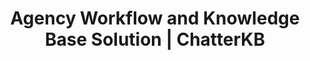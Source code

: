 ---
layout: marketing-home
redirect_from:
  - /index.html

# SEO and metadata
title: "Agency Workflow and Knowledge Base Solution | ChatterKB"
description: "ChatterKB turns your client knowledge into workflows, reports, and automations without the manual lift."

# Page content
hero:
  title: "Your Agency's Brain. Automated."
  split_title:
    main: "Your Agency's Brain."
    highlight: "Automated."
  description: "ChatterKB turns your client knowledge into workflows, reports, and campaigns without the manual lift."
  image: "/assets/images/marketing/hero-image.webp"
  primary_button:
    text: "Try It Free"
    url: "https://app.chatterkb.com/auth/signup"
  secondary_button:
    text: "Book 15-Min Call"
    url: "https://calendar.google.com/calendar/u/0/appointments/schedules/AcZssZ0oYQ10osj27ugUfwOrSoV893uJ-kWPhIKNBhII5bTlwc3j6HdkEunH29TciGeOttFjfxqEn92O"

problems:
  section_title: "What's Slowing Your Team Down"
  items:
    - title: "Brilliant Work, Buried and Forgotten"
      description: "Your team says smart things every day - but it's scattered across 12 tools and nobody can find it when it matters. That means wasted time, missed context, and clients getting half the value they paid for."
    - title: "Reporting That Bleeds Profit"
      description: "Every hour spent rebuilding decks and updates is an hour stolen from strategy. You're paying smart people to copy and paste - and clients feel it."
    - title: "Your Growth Is Breaking Your Team"
      description: "The more clients you win, the more your team drowns in repeatable tasks. Without systems, quality drops, delivery slows, and top performers burn out."

solution:
  title: "From Knowledge to Action in One Move"
  description: "ChatterKB is a workflow engine powered by everything your team already knows."
  image: "/assets/images/marketing/workflow-diagram.webp"
  steps:
    - title: "Capture Knowledge"
      description: "Connect your tools and ChatterKB automatically collects insights from meetings, documents, and chats."
      image: "/assets/images/marketing/workflow-step1.webp"
      badges:
        - "Slack"
        - "Google Drive"
        - "Notion" 
        - "YouTube"
        - "Zapier"
        - "And more..."
    - title: "Process & Organize"
      description: "AI structures information into actionable formats, categorizing insights and identifying patterns."
      image: "/assets/images/marketing/workflow-step2.webp"
      badges:
        - "Categorize"
        - "Summarize"
        - "Connect"
    - title: "Generate Results"
      description: "Transform insights into reports, workflows, and campaigns with a single click."
      image: "/assets/images/marketing/workflow-step3.webp"
      badges:
        - "Reports"
        - "Workflows"
        - "Zapier MCP"

features:
  tagline: "DISCOVER • AUTOMATE • SCALE"
  title: "Work Smarter, Not Harder"
  items:
    - icon: "bi-pin-angle-fill"
      title: "Pin Insights, Instantly Create Reports"
      description: "Mark key moments during chats and turn them into client-ready reports with no formatting needed."
      image: "/assets/images/marketing/feature-pin.png"
    - icon: "bi-file-earmark-text"
      title: "Get the Gold Without Reading the Docs"
      description: "Drop in a 50-page strategy PDF and get key messages, audience insights, and action items in seconds. No skimming. No guesswork."
      image: "/assets/images/marketing/feature-docs.webp"
    - icon: "bi-kanban"
      title: "Build SOPs That Run Themselves"
      description: "Turn your agency's best practices into AI-powered workflows that guide your team step by step - without you holding their hand."
      image: "/assets/images/marketing/feature-sop.png"
    - icon: "bi-people"
      title: "Keep the Brains, Even When People Leave"
      description: "Capture your team's expertise and make it usable forever. When someone quits, their knowledge stays - and your systems keep improving."
      image: "/assets/images/marketing/feature-team.webp"

roi:
  title: "The ROI of Getting This Right"
  benefits:
    - icon: "bi-clock"
      title: "Save Time"
      description: "10+ hours per week per strategist - reclaimed from reporting, searching, and re-explaining the same things."
    - icon: "bi-graph-up-arrow"
      title: "Grow Smarter"
      description: "Faster onboarding, repeatable results, and cleaner handoffs. Your systems grow with your team."
    - icon: "bi-robot"
      title: "Automate the Grind"
      description: "Turn repeat work into workflows. Free up your best people to actually think and lead."

cta:
  title: "Let's Build Your Agency's Brain"
  description: "See how ChatterKB can automate your workflows, elevate your team, and impress your clients."
  image: "/assets/images/marketing/product-screenshot.png"
  primary_button:
    text: "Try It Free"
    url: "https://app.chatterkb.com/auth/signup"
  secondary_button:
    text: "Book 15-Min Call"
    url: "https://calendar.google.com/calendar/u/0/appointments/schedules/AcZssZ0oYQ10osj27ugUfwOrSoV893uJ-kWPhIKNBhII5bTlwc3j6HdkEunH29TciGeOttFjfxqEn92O"

_trusted:
  text: "Trusted by fast-moving agencies that actually ship work"
  logos:
    - name: "Agency 1"
      image: "/assets/images/marketing/agency1-logo.webp"
    - name: "Agency 2"
      image: "/assets/images/marketing/agency2-logo.webp"
    - name: "Agency 3"
      image: "/assets/images/marketing/agency3-logo.webp"
    - name: "Agency 4"
      image: "/assets/images/marketing/agency4-logo.webp"
    - name: "Agency 5"
      image: "/assets/images/marketing/agency5-logo.webp"
--- 